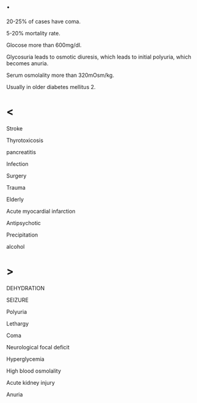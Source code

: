 # .

20-25% of cases have coma.

5-20% mortality rate.

Glocose more than 600mg/dl.

Glycosuria leads to osmotic diuresis, which leads to initial polyuria, which becomes anuria.

Serum osmolality more than 320mOsm/kg.

Usually in older diabetes mellitus 2.

# <

Stroke

Thyrotoxicosis

pancreatitis

Infection

Surgery

Trauma

Elderly

Acute myocardial infarction

Antipsychotic

Precipitation

alcohol

# >

DEHYDRATION

SEIZURE

Polyuria

Lethargy

Coma

Neurological focal deficit

Hyperglycemia

High blood osmolality

Acute kidney injury

Anuria
